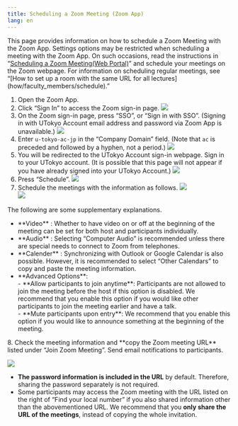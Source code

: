 ```yaml
---
title: Scheduling a Zoom Meeting (Zoom App)
lang: en
---
```

This page provides information on how to schedule a Zoom Meeting with the Zoom App. Settings options may be restricted when scheduling a meeting with the Zoom App. On such occasions, read the instructions in “[Scheduling a Zoom Meeting(Web Portal)](create_room)” and schedule your meetings on the Zoom webpage. For information on scheduling regular meetings, see “[How to set up a room with the same URL for all lectures] (how/faculty_members/schedule).”


1. Open the Zoom App.
2. Click “Sign In” to access the Zoom sign-in page.
  ![](img/en_zoom_signin_4.png)
3. On the Zoom sign-in page, press “SSO”, or “Sign in with SSO”. (Signing in with UTokyo Account email address and password via Zoom App is unavailable.)
  ![](img/en_zoom_signin_5.png)
4. Enter `u-tokyo-ac-jp` in the “Company Domain” field. (Note that `ac` is preceded and followed by a hyphen, not a period.)
  ![](img/en_zoom_signin_6.png)
5. You will be redirected to the UTokyo Account sign-in webpage. Sign in to your UTokyo account. (It is possible that this page will not appear if you have already signed into your UTokyo Account.)
  ![](img/en_zoom_signin_2.png)
6. Press “Schedule”.
  ![](img/en_zoom_top2.png)
7. Schedule the meetings with the information as follows.
  ![](img/en_zoom_schedule.png)  
  ![](img/en_zoom_schedule_detail.png) 

  The following are some supplementary explanations.
  <ul>
    <li> **Video** : Whether to have video on or off at the beginning of the meeting can be set for both host and participants individually.</li>
    <li> **Audio** : Selecting “Computer Audio” is recommended unless there are special needs to connect to Zoom from telephones.</li>
    <li>**Calender** : Synchronizing with Outlook or Google Calendar is also possible. However, it is recommended to select “Other Calendars” to copy and paste the meeting information.</li>
    <li>**Advanced Options**: <br>
      - **Allow participants to join anytime**: Participants are not allowed to join the meeting before the host if this option is disabled. We recommend that you enable this option if you would like other participants to join the meeting earlier and have a talk. <br>
      - **Mute participants upon entry**: We recommend that you enable this option if you would like to announce something at the beginning of the meeting.
    </li>
  </ul>
8. Check the meeting information and **copy the Zoom meeting URL** listed under “Join Zoom Meeting”. Send email notifications to participants.

  ![](/zoom/img/zoom_schedule_info.png)

* **The password information is included in the URL** by default. Therefore, sharing the password separately is not required. 
* Some participants may access the Zoom meeting with the URL listed on the right of “Find your local number” if you also shared information other than the abovementioned URL. We recommend that you **only share the URL of the meetings**, instead of copying the whole invitation.
